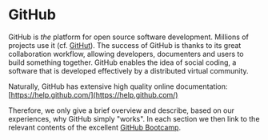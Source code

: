 # GitHub

GitHub is _the_ platform for open source software development. Millions of projects use it (cf. [GitHut](http://githut.info/)). The success of GitHub is thanks to its great collaboration workflow, allowing developers, documenters and users to build something together. GitHub enables the idea of social coding, a software that is developed effectively by a distributed virtual community.

Naturally, GitHub has extensive high quality online documentation: [https://help.github.com/](https://help.github.com/)

Therefore, we only give a brief overview and describe, based on our experiences, why GitHub simply "works". In each section we then link to the relevant contents of the excellent [GitHub Bootcamp](https://help.github.com/categories/bootcamp/).


